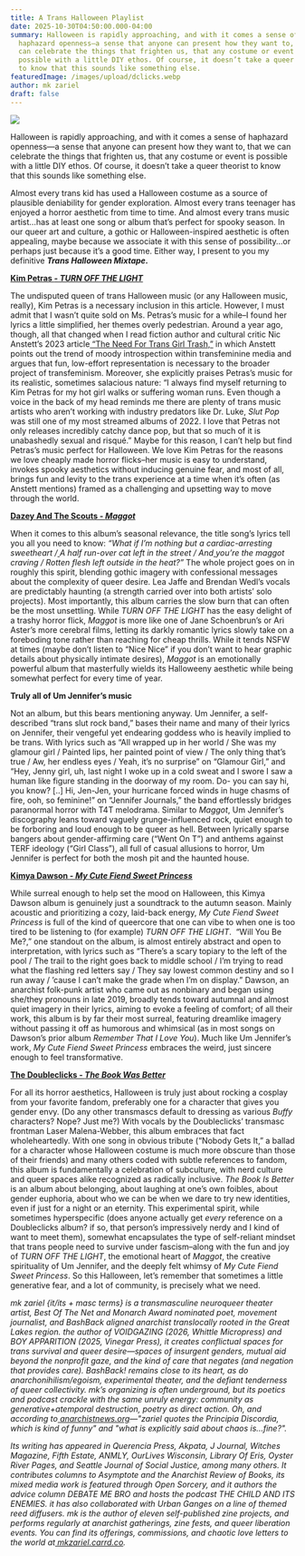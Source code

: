 ```yaml
---
title: A Trans Halloween Playlist
date: 2025-10-30T04:50:00.000-04:00
summary: Halloween is rapidly approaching, and with it comes a sense of
  haphazard openness—a sense that anyone can present how they want to, that we
  can celebrate the things that frighten us, that any costume or event is
  possible with a little DIY ethos. Of course, it doesn’t take a queer theorist
  to know that this sounds like something else. 
featuredImage: /images/upload/dclicks.webp
author: mk zariel
draft: false
---
```

![](/images/upload/dclicks.webp)

Halloween is rapidly approaching, and with it comes a sense of haphazard openness—a sense that anyone can present how they want to, that we can celebrate the things that frighten us, that any costume or event is possible with a little DIY ethos. Of course, it doesn’t take a queer theorist to know that this sounds like something else. 

Almost every trans kid has used a Halloween costume as a source of plausible deniability for gender exploration. Almost every trans teenager has enjoyed a horror aesthetic from time to time. And almost every trans music artist…has at least one song or album that’s perfect for spooky season. In our queer art and culture, a gothic or Halloween-inspired aesthetic is often appealing, maybe because we associate it with this sense of possibility…or perhaps just because it’s a good time. Either way, I present to you my definitive ***Trans Halloween Mixtape.***

**[Kim Petras *\- TURN OFF THE LIGHT*](https://www.discogs.com/release/28799314-Kim-Petras-Turn-Off-The-Light)**

The undisputed queen of trans Halloween music (or any Halloween music, really), Kim Petras is a necessary inclusion in this article. However, I must admit that I wasn’t quite sold on Ms. Petras’s music for a while–I found her lyrics a little simplified, her themes overly pedestrian. Around a year ago, though, all that changed when I read fiction author and cultural critic Nic Anstett’s 2023 article[ “The Need For Trans Girl Trash,”](https://www.autostraddle.com/the-need-for-trans-girl-trash/) in which Anstett points out the trend of moody introspection within transfeminine media and argues that fun, low-effort representation is necessary to the broader project of transfeminism. Moreover, she explicitly praises Petras’s music for its realistic, sometimes salacious nature: “I always find myself returning to Kim Petras for my hot girl walks or suffering woman runs. Even though a voice in the back of my head reminds me there are plenty of trans music artists who aren’t working with industry predators like Dr. Luke, *Slut Pop* was still one of my most streamed albums of 2022. I love that Petras not only releases incredibly catchy dance pop, but that so much of it is unabashedly sexual and risqué.” Maybe for this reason, I can’t help but find Petras’s music perfect for Halloween. We love Kim Petras for the reasons we love cheaply made horror flicks–her music is easy to understand, invokes spooky aesthetics without inducing genuine fear, and most of all, brings fun and levity to the trans experience at a time when it’s often (as Anstett mentions) framed as a challenging and upsetting way to move through the world.

**[Dazey And The Scouts - *Maggot*](https://www.discogs.com/release/28906486-Dazey-And-The-Scouts-Maggot)**

When it comes to this album’s seasonal relevance, the title song’s lyrics tell you all you need to know: *“What if I’m nothing but a cardiac-arresting sweetheart /[ ](https://genius.com/24339733/Dazey-and-the-scouts-maggot/A-half-run-over-cat-left-in-the-street)A half run-over cat left in the street / And[ ](https://genius.com/22858180/Dazey-and-the-scouts-maggot/Youre-the-maggot-craving-rotten-flesh-left-outside-in-the-heat)you’re the maggot craving / Rotten flesh left outside in the heat?”* The whole project goes on in roughly this spirit, blending gothic imagery with confessional messages about the complexity of queer desire. Lea Jaffe and Brendan Wedl’s vocals are predictably haunting (a strength carried over into both artists’ solo projects). Most importantly, this album carries the slow burn that can often be the most unsettling. While *TURN OFF THE LIGHT* has the easy delight of a trashy horror flick, *Maggot* is more like one of Jane Schoenbrun’s or Ari Aster’s more cerebral films, letting its darkly romantic lyrics slowly take on a foreboding tone rather than reaching for cheap thrills. While it tends NSFW at times (maybe don’t listen to “Nice Nice” if you don’t want to hear graphic details about physically intimate desires), *Maggot* is an emotionally powerful album that masterfully wields its Halloweeny aesthetic while being somewhat perfect for every time of year.

**Truly all of Um Jennifer’s music**

Not an album, but this bears mentioning anyway. Um Jennifer, a self-described “trans slut rock band,” bases their name and many of their lyrics on Jennifer, their vengeful yet endearing goddess who is heavily implied to be trans. With lyrics such as “All wrapped up in her world / She was my glamour girl / Painted lips, her painted point of view / The only thing that’s true / Aw, her endless eyes / Yeah, it’s no surprise” on “Glamour Girl,” and “Hey, Jenny girl, uh, last night I woke up in a cold sweat and I swore I saw a human like figure standing in the doorway of my room. Do- you can say hi, you know? \[..] Hi, Jen-Jen, your hurricane forced winds in huge chasms of fire, ooh, so feminine!” on “Jennifer Journals,” the band effortlessly bridges paranormal horror with T4T melodrama. Similar to *Maggot*, Um Jennifer’s discography leans toward vaguely grunge-influenced rock, quiet enough to be forboring and loud enough to be queer as hell. Between lyrically sparse bangers about gender-affirming care (“Went On T”) and anthems against TERF ideology (“Girl Class”), all full of casual allusions to horror, Um Jennifer is perfect for both the mosh pit and the haunted house.

**[Kimya Dawson *\- My Cute Fiend Sweet Princess*](https://www.discogs.com/release/737959-Kimya-Dawson-My-Cute-Fiend-Sweet-Princess)**

While surreal enough to help set the mood on Halloween, this Kimya Dawson album is genuinely just a soundtrack to the autumn season. Mainly acoustic and prioritizing a cozy, laid-back energy, *My Cute Fiend Sweet Princess* is full of the kind of queercore that one can vibe to when one is too tired to be listening to (for example) *TURN OFF THE LIGHT*.  “Will You Be Me?,” one standout on the album, is almost entirely abstract and open to interpretation, with lyrics such as “There’s a scary topiary to the left of the pool / The trail to the right goes back to middle school / I’m trying to read what the flashing red letters say / They say lowest common destiny and so I run away / ’cause I can’t make the grade when I’m on display.” Dawson, an anarchist folk-punk artist who came out as nonbinary and began using she/they pronouns in late 2019, broadly tends toward autumnal and almost quiet imagery in their lyrics, aiming to evoke a feeling of comfort; of all their work, this album is by far their most surreal, featuring dreamlike imagery without passing it off as humorous and whimsical (as in most songs on Dawson’s prior album *Remember That I Love You*). Much like Um Jennifer’s work, *My Cute Fiend Sweet Princess* embraces the weird, just sincere enough to feel transformative.

**[The Doubleclicks - *The Book Was Better*](https://thedoubleclicks.bandcamp.com/album/the-book-was-better)**

For all its horror aesthetics, Halloween is truly just about rocking a cosplay from your favorite fandom, preferably one for a character that gives you gender envy. (Do any other transmascs default to dressing as various *Buffy* characters? Nope? Just me?) With vocals by the Doubleclicks’ transmasc frontman Laser Malena-Webber, this album embraces that fact wholeheartedly. With one song in obvious tribute (“Nobody Gets It,” a ballad for a character whose Halloween costume is much more obscure than those of their friends) and many others coded with subtle references to fandom, this album is fundamentally a celebration of subculture, with nerd culture and queer spaces alike recognized as radically inclusive. *The Book Is Better* is an album about belonging, about laughing at one’s own foibles, about gender euphoria, about who we can be when we dare to try new identities, even if just for a night or an eternity. This experimental spirit, while sometimes hyperspecific (does anyone actually get *every* reference on a Doubleclicks album? if so, that person’s impressively nerdy and I kind of want to meet them), somewhat encapsulates the type of self-reliant mindset that trans people need to survive under fascism–along with the fun and joy of *TURN OFF THE LIGHT*, the emotional heart of *Maggot*, the creative spirituality of Um Jennifer, and the deeply felt whimsy of *My Cute Fiend Sweet Princess*. So this Halloween, let’s remember that sometimes a little generative fear, and a lot of community, is precisely what we need.

*mk zariel {it/its + masc terms} is a transmasculine neuroqueer theater artist, Best Of The Net and Monarch Award nominated poet, movement journalist, and BashBack aligned anarchist translocally rooted in the Great Lakes region. the author of VOIDGAZING (2026, Whittle Micropress) and BOY APPARITION (2025, Vinegar Press), it creates conflictual spaces for trans survival and queer desire—spaces of insurgent genders, mutual aid beyond the nonprofit gaze, and the kind of care that negates (and negation that provides care). BashBack! remains close to its heart, as do anarchonihilism/egoism, experimental theater, and the defiant tenderness of queer collectivity. mk’s organizing is often underground, but its poetics and podcast crackle with the same unruly energy: community as generative+atemporal destruction, poetry as direct action. Oh, and according to[ anarchistnews.org](http://anarchistnews.org)—"zariel quotes the Principia Discordia, which is kind of funny" and "what is explicitly said about chaos is...fine?".*

*Its writing has appeared in Querencia Press, Akpata, J Journal, Witches Magazine, Fifth Estate, ANMLY, OurLives Wisconsin, Library Of Eris, Oyster River Pages, and Seattle Journal of Social Justice, among many others. It contributes columns to Asymptote and the Anarchist Review of Books, its mixed media work is featured through Open Sorcery, and it authors the advice column DEBATE ME BRO and hosts the podcast THE CHILD AND ITS ENEMIES. it has also collaborated with Urban Ganges on a line of themed reed diffusers. mk is the author of eleven self-published zine projects, and performs regularly at anarchist gatherings, zine fests, and queer liberation events. You can find its offerings, commissions, and chaotic love letters to the world at[ mkzariel.carrd.co](http://mkzariel.carrd.co).*
